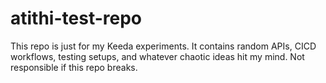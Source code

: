 # atithi-test-repo
This repo is just for my Keeda experiments. It contains random APIs, CICD workflows, testing setups, and whatever chaotic ideas hit my mind.  Not responsible if this repo breaks.
